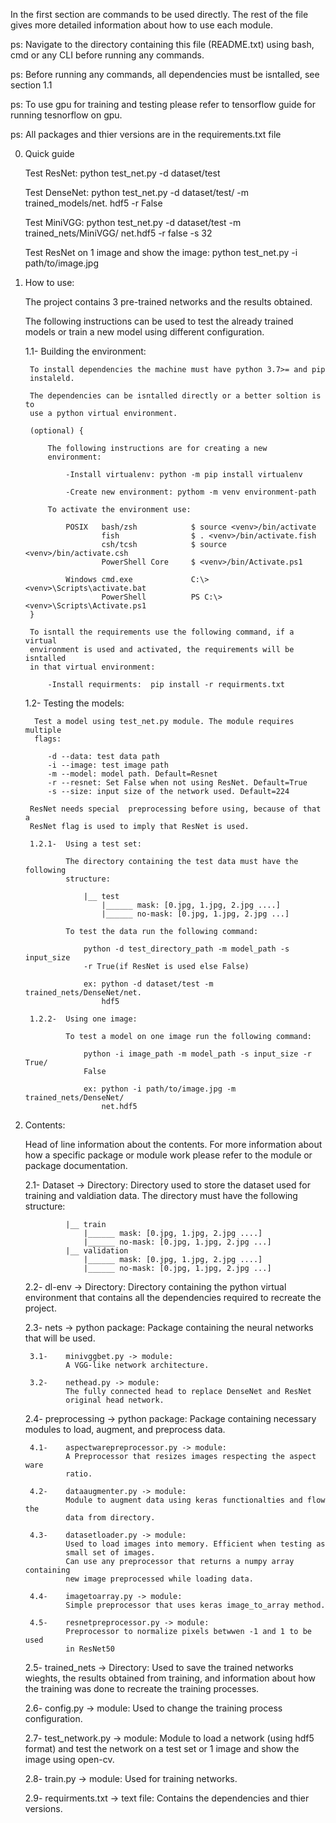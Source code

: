 In the first section are commands to be used directly. The rest of the file
gives more detailed information about how to use each module. 

ps: Navigate to the directory containing this file (README.txt) using bash,
    cmd or any CLI before running any commands.

ps: Before running any commands, all dependencies must be isntalled, see
    section 1.1 

ps: To use gpu for training and testing please refer to tensorflow guide for
    running tesnorflow on gpu.

ps: All packages and thier versions are in the requirements.txt file


0) Quick guide

    Test ResNet: python test_net.py -d dataset/test

    Test DenseNet: python test_net.py -d dataset/test/ -m trained_models/net.
    hdf5 -r False

    Test MiniVGG: python test_net.py -d dataset/test -m trained_nets/MiniVGG/
    net.hdf5 -r false -s 32

    Test ResNet on 1 image and show the image:
            python test_net.py -i path/to/image.jpg


1) How to use:

    The project contains 3 pre-trained networks and the results obtained.

    The following instructions can be used to test the already trained models
    or train a new model using different configuration.

    1.1- Building the environment:

        To install dependencies the machine must have python 3.7>= and pip
        instaleld.

        The dependencies can be isntalled directly or a better soltion is to
        use a python virtual environment.

        (optional) {

            The following instructions are for creating a new
            environment:

                -Install virtualenv: python -m pip install virtualenv

                -Create new environment: pythom -m venv environment-path

            To activate the environment use:

                POSIX   bash/zsh            $ source <venv>/bin/activate
                        fish                $ . <venv>/bin/activate.fish
                        csh/tcsh            $ source <venv>/bin/activate.csh
                        PowerShell Core     $ <venv>/bin/Activate.ps1

                Windows cmd.exe             C:\> <venv>\Scripts\activate.bat
                        PowerShell          PS C:\> <venv>\Scripts\Activate.ps1
        }

        To isntall the requirements use the following command, if a virtual
        environment is used and activated, the requirements will be isntalled
        in that virtual environment:

            -Install requirments:  pip install -r requirments.txt

               
    1.2- Testing the models:

         Test a model using test_net.py module. The module requires multiple
         flags:

            -d --data: test data path
            -i --image: test image path
            -m --model: model path. Default=Resnet
            -r --resnet: Set False when not using ResNet. Default=True
            -s --size: input size of the network used. Default=224

        ResNet needs special  preprocessing before using, because of that a 
        ResNet flag is used to imply that ResNet is used.

        1.2.1-  Using a test set:

                The directory containing the test data must have the following
                structure:

                    |__ test
                        |______ mask: [0.jpg, 1.jpg, 2.jpg ....]
                        |______ no-mask: [0.jpg, 1.jpg, 2.jpg ...]

                To test the data run the following command:

                    python -d test_directory_path -m model_path -s input_size
                    -r True(if ResNet is used else False)

                    ex: python -d dataset/test -m trained_nets/DenseNet/net.
                        hdf5

        1.2.2-  Using one image:

                To test a model on one image run the following command:

                    python -i image_path -m model_path -s input_size -r True/
                    False
         
                    ex: python -i path/to/image.jpg -m trained_nets/DenseNet/
                        net.hdf5 

2) Contents:

    Head of line information about the contents. For more information about
    how a specific package or module work please refer to the module or
    package documentation.

    2.1-    Dataset -> Directory:
            Directory used to store the dataset used for training and valdiation data.
            The directory must have the following structure:

                |__ train
                    |______ mask: [0.jpg, 1.jpg, 2.jpg ....]
                    |______ no-mask: [0.jpg, 1.jpg, 2.jpg ...]
                |__ validation
                    |______ mask: [0.jpg, 1.jpg, 2.jpg ....]
                    |______ no-mask: [0.jpg, 1.jpg, 2.jpg ...]

    2.2-    dl-env -> Directory:
            Directory containing the python virtual environment that contains
            all the dependencies required to recreate the project.

    2.3-    nets -> python package:
            Package containing the neural networks that will be used.

        3.1-    minivggbet.py -> module:
                A VGG-like network architecture.

        3.2-    nethead.py -> module:
                The fully connected head to replace DenseNet and ResNet
                original head network.

    2.4-    preprocessing -> python package:
            Package containing necessary modules to load, augment, and
            preprocess data.

        4.1-    aspectwarepreprocessor.py -> module:
                A Preprocessor that resizes images respecting the aspect ware
                ratio.

        4.2-    dataaugmenter.py -> module:
                Module to augment data using keras functionalties and flow the
                data from directory.

        4.3-    datasetloader.py -> module:
                Used to load images into memory. Efficient when testing as
                small set of images.
                Can use any preprocessor that returns a numpy array containing
                new image preprocessed while loading data.

        4.4-    imagetoarray.py -> module:
                Simple preprocessor that uses keras image_to_array method.

        4.5-    resnetpreprocessor.py -> module:
                Preprocessor to normalize pixels betwwen -1 and 1 to be used
                in ResNet50

    2.5-    trained_nets -> Directory:
            Used to save the trained networks wieghts, the results
            obtained from training, and information about how the training
            was done to recreate the training processes.

    2.6-    config.py -> module:
            Used to change the training process configuration.

    2.7-    test_network.py -> module:
            Module to load a network (using hdf5 format) and test the network
            on a test set or 1 image and show the image using open-cv.

    2.8-    train.py -> module:
            Used for training networks.

    2.9-    requirments.txt -> text file:
            Contains the dependencies and thier versions.